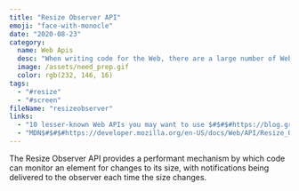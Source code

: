 ```yaml
---
title: "Resize Observer API"
emoji: "face-with-monocle"
date: "2020-08-23"
category:
  name: Web Apis
  desc: "When writing code for the Web, there are a large number of Web APIs available. Web APIs are typically used with JavaScript, although this doesn't always have to be the case."
  image: /assets/need_prep.gif
  color: rgb(232, 146, 16)
tags:
  - "#resize"
  - "#screen"
fileName: "resizeobserver"
links:
  - "10 lesser-known Web APIs you may want to use $#$#$#https://blog.greenroots.info/10-lesser-known-web-apis-you-may-want-to-use-ckejv75cr012y70s158n85yhn"
  - "MDN$#$#$#https://developer.mozilla.org/en-US/docs/Web/API/Resize_Observer_API"
---
```

The Resize Observer API provides a performant mechanism by which code can monitor an element for changes to its size, with notifications being delivered to the observer each time the size changes.